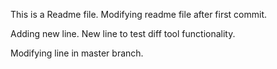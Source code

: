 This is a Readme file. 
Modifying readme file after first commit.

Adding new line.
New line to test diff tool functionality.

Modifying line in master branch.